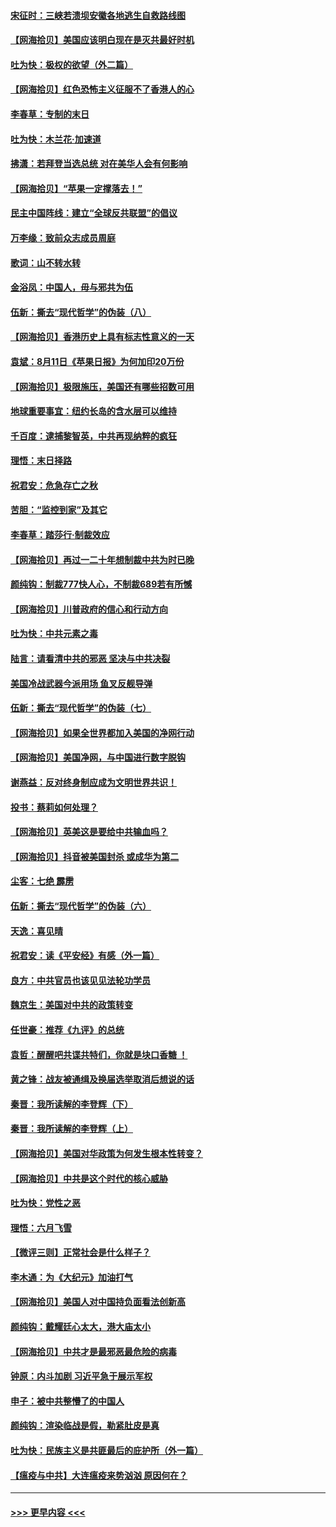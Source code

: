 #### [宋征时：三峡若溃坝安徽各地逃生自救路线图](../pages/nsc993/n12332450.md?t=08152102) 
#### [【网海拾贝】美国应该明白现在是灭共最好时机](../pages/nsc993/n12332313.md?t=08152102) 
#### [吐为快：极权的欲望（外二篇）](../pages/nsc993/n12332089.md?t=08152102) 
#### [【网海拾贝】红色恐怖主义征服不了香港人的心](../pages/nsc993/n12329296.md?t=08152102) 
#### [李春草：专制的末日](../pages/nsc993/n12329079.md?t=08152102) 
#### [吐为快：木兰花‧加速道](../pages/nsc993/n12327366.md?t=08152102) 
#### [拂潇：若拜登当选总统 对在美华人会有何影响](../pages/nsc993/n12295996.md?t=08152102) 
#### [【网海拾贝】“苹果一定撑落去！”](../pages/nsc993/n12326784.md?t=08152102) 
#### [民主中国阵线：建立“全球反共联盟”的倡议](../pages/nsc993/n12324177.md?t=08152102) 
#### [万李缘：致前众志成员周庭](../pages/nsc993/n12324635.md?t=08152102) 
#### [歌词：山不转水转](../pages/nsc993/n12324599.md?t=08152102) 
#### [金浴凤：中国人，毋与邪共为伍](../pages/nsc993/n12324257.md?t=08152102) 
#### [伍新：撕去“现代哲学”的伪装（八）](../pages/nsc993/n12324188.md?t=08152102) 
#### [【网海拾贝】香港历史上具有标志性意义的一天](../pages/nsc993/n12324021.md?t=08152102) 
#### [袁斌：8月11日《苹果日报》为何加印20万份](../pages/nsc993/n12323955.md?t=08152102) 
#### [【网海拾贝】极限施压，美国还有哪些招数可用](../pages/nsc993/n12322512.md?t=08152102) 
#### [地球重要事宜：纽约长岛的含水层可以维持](../pages/nsc993/n12321844.md?t=08152102) 
#### [千百度：逮捕黎智英，中共再现纳粹的疯狂](../pages/nsc993/n12321777.md?t=08152102) 
#### [理悟：末日择路](../pages/nsc993/n12320812.md?t=08152102) 
#### [祝君安：危急存亡之秋](../pages/nsc993/n12320795.md?t=08152102) 
#### [苦胆：“监控到家”及其它](../pages/nsc993/n12320751.md?t=08152102) 
#### [李春草：踏莎行·制裁效应](../pages/nsc993/n12318290.md?t=08152102) 
#### [【网海拾贝】再过一二十年想制裁中共为时已晚](../pages/nsc993/n12318195.md?t=08152102) 
#### [颜纯钩：制裁777快人心，不制裁689若有所憾](../pages/nsc993/n12316912.md?t=08152102) 
#### [【网海拾贝】川普政府的信心和行动方向](../pages/nsc993/n12316673.md?t=08152102) 
#### [吐为快：中共元素之毒](../pages/nsc993/n12316547.md?t=08152102) 
#### [陆言：请看清中共的邪恶 坚决与中共决裂](../pages/nsc993/n12315784.md?t=08152102) 
#### [美国冷战武器今派用场 鱼叉反舰导弹](../pages/nsc993/n12316258.md?t=08152102) 
#### [伍新：撕去“现代哲学”的伪装（七）](../pages/nsc993/n12315846.md?t=08152102) 
#### [【网海拾贝】如果全世界都加入美国的净网行动](../pages/nsc993/n12315588.md?t=08152102) 
#### [【网海拾贝】美国净网，与中国进行数字脱钩](../pages/nsc993/n12312813.md?t=08152102) 
#### [谢燕益：反对终身制应成为文明世界共识！](../pages/nsc993/n12310465.md?t=08152102) 
#### [投书：蔡莉如何处理？](../pages/nsc993/n12310224.md?t=08152102) 
#### [【网海拾贝】英美这是要给中共输血吗？](../pages/nsc993/n12307646.md?t=08152102) 
#### [【网海拾贝】抖音被美国封杀 或成华为第二](../pages/nsc993/n12305277.md?t=08152102) 
#### [尘客：七绝 霹雳](../pages/nsc993/n12304053.md?t=08152102) 
#### [伍新：撕去“现代哲学”的伪装（六）](../pages/nsc993/n12303243.md?t=08152102) 
#### [天逸：喜见晴](../pages/nsc993/n12303226.md?t=08152102) 
#### [祝君安：读《平安经》有感（外一篇）](../pages/nsc993/n12303170.md?t=08152102) 
#### [良方：中共官员也该见见法轮功学员](../pages/nsc993/n12302985.md?t=08152102) 
#### [魏京生：美国对中共的政策转变](../pages/nsc993/n12302929.md?t=08152102) 
#### [任世豪：推荐《九评》的总统](../pages/nsc993/n12302838.md?t=08152102) 
#### [袁哲：醒醒吧共谍共特们，你就是块口香糖 ！](../pages/nsc993/n12302678.md?t=08152102) 
#### [黄之锋：战友被通缉及换届选举取消后想说的话](../pages/nsc993/n12302681.md?t=08152102) 
#### [秦晋：我所读解的李登辉（下）](../pages/nsc993/n12302171.md?t=08152102) 
#### [秦晋：我所读解的李登辉（上）](../pages/nsc993/n12301979.md?t=08152102) 
#### [【网海拾贝】美国对华政策为何发生根本性转变？](../pages/nsc993/n12302091.md?t=08152102) 
#### [【网海拾贝】中共是这个时代的核心威胁](../pages/nsc993/n12300541.md?t=08152102) 
#### [吐为快：党性之恶](../pages/nsc993/n12300263.md?t=08152102) 
#### [理悟：六月飞雪](../pages/nsc993/n12300243.md?t=08152102) 
#### [【微评三则】正常社会是什么样子？](../pages/nsc993/n12300228.md?t=08152102) 
#### [李木通：为《大纪元》加油打气](../pages/nsc993/n12280363.md?t=08152102) 
#### [【网海拾贝】美国人对中国持负面看法创新高](../pages/nsc993/n12298720.md?t=08152102) 
#### [颜纯钩：戴耀廷心太大，港大庙太小](../pages/nsc993/n12297682.md?t=08152102) 
#### [【网海拾贝】中共才是最邪恶最危险的病毒](../pages/nsc993/n12296470.md?t=08152102) 
#### [钟原：内斗加剧 习近平急于展示军权](../pages/nsc993/n12292544.md?t=08152102) 
#### [申子：被中共整懵了的中国人](../pages/nsc993/n12291389.md?t=08152102) 
#### [颜纯钩：渲染临战是假，勒紧肚皮是真](../pages/nsc993/n12290945.md?t=08152102) 
#### [吐为快：民族主义是共匪最后的庇护所（外一篇）](../pages/nsc993/n12290887.md?t=08152102) 
#### [【瘟疫与中共】大连瘟疫来势汹汹 原因何在？](../pages/nsc993/n12287474.md?t=08152102) 

----
#### [ >>> 更早内容 <<< ](../indexes/nsc993-earlier.md)
